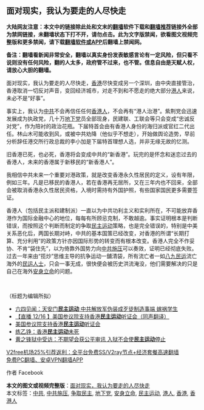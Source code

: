  <h2>面对现实，我认为要走的人尽快走</h2> <p class="notice"><b>大陆网友注意：本文中的链接除此处和文末的<a href="https://github.com/bannedbook/fanqiang" >翻墙</a>软件下载和<a href="https://github.com/killgcd/justmysocks/blob/master/README.md">翻墙推荐</a>链接外全部为禁网链接，未翻墙状态下打不开，请勿点击。此为文字版禁闻，欲看图文视频完整版和更多禁闻，请下载<a href="https://github.com/bannedbook/fanqiang">翻墙软件或APP</a>后翻墙上禁闻网。</p><p>备注：翻墙看新闻非常安全，翻墙以真实身份发表敏感言论有一定风险，但只看不说则没有任何风险，翻的人太多，政府管不过来，也不管。信息自由是天赋人权，请放心大胆的翻墙。</b></p>  <div class="entry">  <p>面对现实，我认为要走的人尽快走，<a href="https://www.bannedbook.org/bnews/tag/%e9%a6%99%e6%b8%af/" class="st_tag internal_tag" rel="tag" title="标签 香港 下的日志">香港</a>尽快变成另一个深圳，由中央直接管治，香港取消一切反对声音，变回经济城市，对走不到和不愿走的绝大部分<a href="https://www.bannedbook.org/bnews/tag/%e6%b8%af%e4%ba%ba/" class="st_tag internal_tag" rel="tag" title="标签 港人 下的日志">港人</a>来说，未必不是“好事”。</p> <p>事实上，我认为<a href="https://www.bannedbook.org/bnews/tag/%e4%b8%ad%e5%85%b1/" class="st_tag internal_tag" rel="tag" title="标签 中共 下的日志">中共</a>不会再信任任何<a href="https://www.bannedbook.org/bnews/tag/%E9%A6%99%E6%B8%AF%E4%BA%BA/" class="st_tag internal_tag" rel="tag" title="标签 香港人 下的日志">香港人</a>，不会再有“港人治港”。紫荆党会迅速发展成为执政党，几十万<a href="https://www.bannedbook.org/bnews/tag/%e5%9c%b0%e4%b8%8b%e5%85%9a/" class="st_tag internal_tag" rel="tag" title="标签 地下党 下的日志">地下党</a>员全部现身，民建联、工联会等只会变成“忠诚反对党”，作为陪衬的政治花瓶。下届特首会由有香港人身份的海归派或官红二代出任。林山木可能收到风，或被中共劝降（他似乎不想走），开始做舆论造势，早前分析辞任港交所行政总裁的李小加是下届特首理想人选，并非无缘无故的忆测。</p>  <p>旧香港已死，也必死，香港将会变成中共的“新香港”。玩完的是怀念和迷恋过去的香港人，未来的香港属于新移民的“新香港人”。</p> <p>我相信中共未来一个重要对港政策，就是改变香港永久性居民的定义，设有年限，例如三年。凡是已移民的香港人，若在香港再无居所，又在三年内也不回来，全部会被取消香港永久性居民资格，入境时需持有外国护照，有些国家国民更多需要签证。</p>  <p>香港人（包括民主派和建制派）一直以为中共功利主义和实利所在，不可能放弃香港作为国际金融中心的地位，每每有所顾忌克制，不敢越逾。事实证明根本是判断错误，而按照这个判断而制定的争取<a href="https://www.bannedbook.org/bnews/tag/%e6%b0%91%e4%b8%bb%e8%bf%90%e5%8a%a8/" class="st_tag internal_tag" rel="tag" title="标签 民主运动 下的日志">民主运动</a>策略，也是完全错误的，特别是中美关系恶化后，两国长期对峙，中共的基本国策已经改变，对香港的所谓“长期打算、充分利用”的政策方针亦因国际形势的转变而有根本改变。香港人完全不作妥协、不肯“袋住先”，以为倚靠外国势力向<a href="https://www.bannedbook.org/bnews/tag/%E4%B8%AD%E5%85%B1%E6%96%BD%E5%8E%8B/" class="st_tag internal_tag" rel="tag" title="标签 中共施压 下的日志">中共施压</a>可以奏效，证明已经彻底失败。过去一年来由“揽炒”思维主导的抗争运动一舖清袋，所有流亡者一如<span class='wp_keywordlink'><a href="https://www.bannedbook.org/forum2/topic732.html" title="八九民運史  陈小雅  著" target="_blank">八九民运</a></span>流亡海外的<span class='wp_keywordlink'><a href="https://www.bannedbook.org/forum9/" title="民运人士看法轮功" target="_blank">民运人士</a></span>，只会一事无成，很快便会被历史洪流淹没，他们需要解决的只是自己在海外<a href="https://www.bannedbook.org/bnews/tag/%E5%AE%89%E8%BA%AB%E7%AB%8B%E5%91%BD/" class="st_tag internal_tag" rel="tag" title="标签 安身立命 下的日志">安身立命</a>的问题。</p> <p> </p>  <p>（标题为编辑所拟）</p> <ul class='op-related-articles' title='相关阅读'> <li><a href='https://www.bannedbook.org/bnews/renquan/xgmyd/20201217/1449665.html' target='_blank'>六四见闻：天安门<b>民主运动</b> 中共解放军伪装成歹徒制造事端 嫁祸学生</a></li> <li><a href='https://www.bannedbook.org/bnews/bannedvideo/20201217/1449332.html' target='_blank'>【直播 12/16 】美国参议院支持香港<b>民主运动</b>听证会（同声翻译）</a></li> <li><a href='https://www.bannedbook.org/bnews/bannedvideo/20201217/1449331.html' target='_blank'>美国参议院支持香港<b>民主运动</b>听证会</a></li> <li><a href='https://www.bannedbook.org/bnews/renquan/xgmyd/20201129/1439150.html' target='_blank'>练乙铮：香港<b>民主运动</b>未死</a></li> <li><a href='https://www.bannedbook.org/bnews/cnnews/hknews/20201127/1438152.html' target='_blank'>黄之锋狱中受访：不期望会获公平审讯 入狱不会使<b>民主运动</b>停止</a></li> </ul> <p class="texttj"> <a href="https://www.bannedbook.org/forum23/topic22702.html" target="_blank">V2free机场25%引荐返利：全平台免费SS/V2ray节点+经济套餐高速翻墙</a><br/> <a href="https://github.com/bannedbook/fanqiang/wiki/%E7%A6%81%E9%97%BB%E7%BD%91%E5%AE%89%E5%8D%93%E7%BF%BB%E5%A2%99%E6%96%B0%E9%97%BBAPP" target="_blank">免费PC翻墙、安卓VPN翻墙APP</a></p><p>作者 Facebook</p><a name='sharetosocial'></a>       <div><b>本文的图文或视频完整版</b>：<a href='https://www.bannedbook.org/bnews/comments/20201220/1451216.html'>面对现实，我认为要走的人尽快走</a></div>  </div><!--END ENTRY--> <div class="postfooter"> <div>本文标签：<a href="https://www.bannedbook.org/bnews/tag/%e4%b8%ad%e5%85%b1/" rel="tag">中共</a>, <a href="https://www.bannedbook.org/bnews/tag/%E4%B8%AD%E5%85%B1%E6%96%BD%E5%8E%8B/" rel="tag">中共施压</a>, <a href="https://www.bannedbook.org/bnews/tag/%E4%BA%89%E5%8F%96%E6%B0%91%E4%B8%BB/" rel="tag">争取民主</a>, <a href="https://www.bannedbook.org/bnews/tag/%e5%9c%b0%e4%b8%8b%e5%85%9a/" rel="tag">地下党</a>, <a href="https://www.bannedbook.org/bnews/tag/%E5%AE%89%E8%BA%AB%E7%AB%8B%E5%91%BD/" rel="tag">安身立命</a>, <a href="https://www.bannedbook.org/bnews/tag/%e6%b0%91%e4%b8%bb%e8%bf%90%e5%8a%a8/" rel="tag">民主运动</a>, <a href="https://www.bannedbook.org/bnews/tag/%e6%b8%af%e4%ba%ba/" rel="tag">港人</a>, <a href="https://www.bannedbook.org/bnews/tag/%e9%a6%99%e6%b8%af/" rel="tag">香港</a>, <a href="https://www.bannedbook.org/bnews/tag/%E9%A6%99%E6%B8%AF%E4%BA%BA/" rel="tag">香港人</a></div>  </div><!--END POSTFOOTER--> 